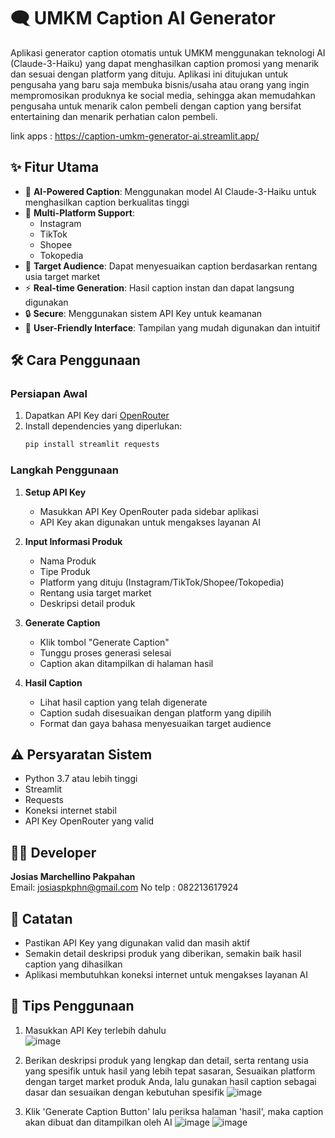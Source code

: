 # 🗨️ UMKM Caption AI Generator

Aplikasi generator caption otomatis untuk UMKM menggunakan teknologi AI (Claude-3-Haiku) yang dapat menghasilkan caption promosi yang menarik dan sesuai dengan platform yang dituju. Aplikasi ini ditujukan untuk pengusaha yang baru saja membuka bisnis/usaha atau orang yang ingin mempromosikan produknya ke social media, sehingga akan memudahkan pengusaha untuk menarik calon pembeli dengan caption yang bersifat entertaining dan menarik perhatian calon pembeli.

link apps : https://caption-umkm-generator-ai.streamlit.app/


## ✨ Fitur Utama

- 🤖 **AI-Powered Caption**: Menggunakan model AI Claude-3-Haiku untuk menghasilkan caption berkualitas tinggi
- 📱 **Multi-Platform Support**: 
  - Instagram
  - TikTok
  - Shopee
  - Tokopedia
- 🎯 **Target Audience**: Dapat menyesuaikan caption berdasarkan rentang usia target market
- ⚡ **Real-time Generation**: Hasil caption instan dan dapat langsung digunakan
- 🔒 **Secure**: Menggunakan sistem API Key untuk keamanan
- 🎨 **User-Friendly Interface**: Tampilan yang mudah digunakan dan intuitif

## 🛠️ Cara Penggunaan

### Persiapan Awal
1. Dapatkan API Key dari [OpenRouter](https://openrouter.ai/)
2. Install dependencies yang diperlukan:
   ```bash
   pip install streamlit requests
   ```

### Langkah Penggunaan
1. **Setup API Key**
   - Masukkan API Key OpenRouter pada sidebar aplikasi
   - API Key akan digunakan untuk mengakses layanan AI

2. **Input Informasi Produk**
   - Nama Produk
   - Tipe Produk
   - Platform yang dituju (Instagram/TikTok/Shopee/Tokopedia)
   - Rentang usia target market
   - Deskripsi detail produk

3. **Generate Caption**
   - Klik tombol "Generate Caption"
   - Tunggu proses generasi selesai
   - Caption akan ditampilkan di halaman hasil

4. **Hasil Caption**
   - Lihat hasil caption yang telah digenerate
   - Caption sudah disesuaikan dengan platform yang dipilih
   - Format dan gaya bahasa menyesuaikan target audience

## ⚠️ Persyaratan Sistem

- Python 3.7 atau lebih tinggi
- Streamlit
- Requests
- Koneksi internet stabil
- API Key OpenRouter yang valid

## 👨‍💻 Developer

**Josias Marchellino Pakpahan**  
Email: josiaspkphn@gmail.com
No telp : 082213617924

## 📝 Catatan

- Pastikan API Key yang digunakan valid dan masih aktif
- Semakin detail deskripsi produk yang diberikan, semakin baik hasil caption yang dihasilkan
- Aplikasi membutuhkan koneksi internet untuk mengakses layanan AI

## 🔑 Tips Penggunaan
1. Masukkan API Key terlebih dahulu  
   ![image](https://github.com/user-attachments/assets/642f9185-8110-4f6e-9efe-78934ae544ae)

3. Berikan deskripsi produk yang lengkap dan detail, serta rentang usia yang spesifik untuk hasil yang lebih tepat sasaran, Sesuaikan platform dengan target market produk Anda, lalu gunakan hasil caption sebagai dasar dan sesuaikan dengan kebutuhan spesifik
   ![image](https://github.com/user-attachments/assets/012f402b-5d1a-45b9-8325-b28b4b56e231)

4. Klik 'Generate Caption Button' lalu periksa halaman 'hasil', maka caption akan dibuat dan ditampilkan oleh AI
   ![image](https://github.com/user-attachments/assets/4c1626ea-9f1e-4b55-8c23-03909369f912)
   ![image](https://github.com/user-attachments/assets/2e76c821-b087-47ab-b511-792bb26eb28b)
